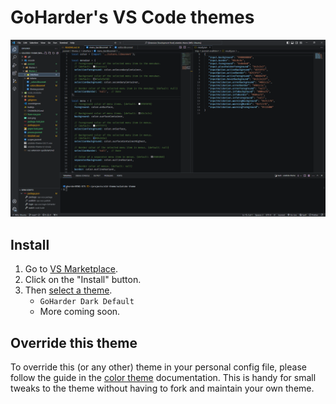 # GoHarder's VS Code themes

![GoHarder VS Code theme](./screen.png)

## Install

1. Go to [VS Marketplace](https://marketplace.visualstudio.com/items?itemName=GoHarder.goharder-vscode-theme).
2. Click on the "Install" button.
3. Then [select a theme](https://code.visualstudio.com/docs/getstarted/themes#_selecting-the-color-theme). 
   - `GoHarder Dark Default`
   - More coming soon.

## Override this theme

To override this (or any other) theme in your personal config file, please follow the guide in the [color theme](https://code.visualstudio.com/api/extension-guides/color-theme) documentation. This is handy for small tweaks to the theme without having to fork and maintain your own theme. 
